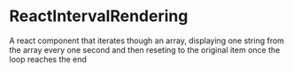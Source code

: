 # ReactIntervalRendering
A react component that iterates though an array, displaying one string from the array every one second and then reseting to the original item once the loop reaches the end

